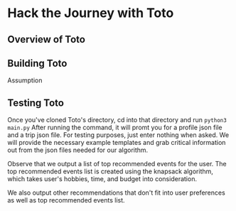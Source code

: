 # Hack the Journey with Toto

## Overview of Toto


## Building Toto

Assumption


## Testing Toto

Once you've cloned Toto's directory, cd into that directory and run 
`python3 main.py`
After running the command, it will promt you for a profile json file and a trip 
json file. For testing purposes, just enter nothing when asked. We will 
provide the necessary example templates and grab critical information out 
from the json files needed for our algorithm.

Observe that we output a list of top recommended events for the user. The 
top recommended events list is created using the knapsack algorithm, which takes 
user's hobbies, time, and budget into consideration. 

We also output other recommendations that don't fit into user preferences as well
as top recommended events list. 


###
